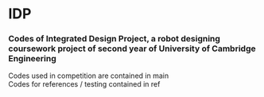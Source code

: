 # IDP
### Codes of Integrated Design Project, a robot designing coursework project of second year of University of Cambridge Engineering

Codes used in competition are contained in main\
Codes for references / testing contained in ref
